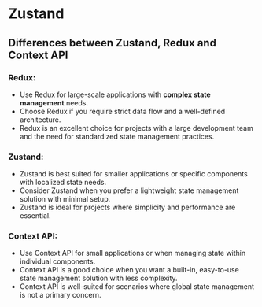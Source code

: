 # Zustand

## Differences between Zustand, Redux and Context API
### Redux:
* Use Redux for large-scale applications with <b>complex state management</b> needs.
* Choose Redux if you require strict data flow and a well-defined architecture.
* Redux is an excellent choice for projects with a large development team and the need for standardized state management practices.
### Zustand:
* Zustand is best suited for smaller applications or specific components with localized state needs.
* Consider Zustand when you prefer a lightweight state management solution with minimal setup.
* Zustand is ideal for projects where simplicity and performance are essential.
### Context API:
* Use Context API for small applications or when managing state within individual components.
* Context API is a good choice when you want a built-in, easy-to-use state management solution with less complexity.
* Context API is well-suited for scenarios where global state management is not a primary concern.
